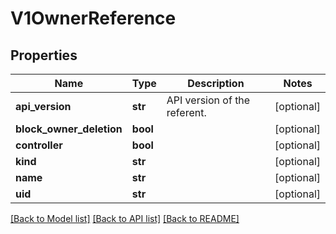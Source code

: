 # V1OwnerReference

## Properties
Name | Type | Description | Notes
------------ | ------------- | ------------- | -------------
**api_version** | **str** | API version of the referent. | [optional] 
**block_owner_deletion** | **bool** |  | [optional] 
**controller** | **bool** |  | [optional] 
**kind** | **str** |  | [optional] 
**name** | **str** |  | [optional] 
**uid** | **str** |  | [optional] 

[[Back to Model list]](../README.md#documentation-for-models) [[Back to API list]](../README.md#documentation-for-api-endpoints) [[Back to README]](../README.md)


